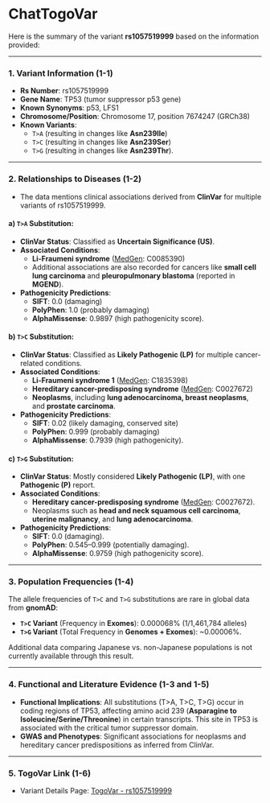 # ChatTogoVar

Here is the summary of the variant **rs1057519999** based on the information provided:

---

### 1. **Variant Information (1-1)**  
   - **Rs Number**: rs1057519999  
   - **Gene Name**: TP53 (tumor suppressor p53 gene)  
   - **Known Synonyms**: p53, LFS1  
   - **Chromosome/Position**: Chromosome 17, position 7674247 (GRCh38)  
   - **Known Variants**:  
     - `T>A` (resulting in changes like **Asn239Ile**)  
     - `T>C` (resulting in changes like **Asn239Ser**)  
     - `T>G` (resulting in changes like **Asn239Thr**).

---

### 2. **Relationships to Diseases (1-2)**  
   - The data mentions clinical associations derived from **ClinVar** for multiple variants of rs1057519999.  
     
   #### a) **`T>A` Substitution**:
   - **ClinVar Status**: Classified as **Uncertain Significance (US)**.
   - **Associated Conditions**:
     - **Li-Fraumeni syndrome** ([MedGen](https://www.ncbi.nlm.nih.gov/medgen/): C0085390)  
     - Additional associations are also recorded for cancers like **small cell lung carcinoma** and **pleuropulmonary blastoma** (reported in **MGEND**).  
   - **Pathogenicity Predictions**:
     - **SIFT**: 0.0 (damaging)  
     - **PolyPhen**: 1.0 (probably damaging)  
     - **AlphaMissense**: 0.9897 (high pathogenicity score).

   #### b) **`T>C` Substitution**:
   - **ClinVar Status**: Classified as **Likely Pathogenic (LP)** for multiple cancer-related conditions.  
   - **Associated Conditions**:  
      - **Li-Fraumeni syndrome 1** ([MedGen](https://www.ncbi.nlm.nih.gov/medgen/): C1835398)  
      - **Hereditary cancer-predisposing syndrome** ([MedGen](https://www.ncbi.nlm.nih.gov/medgen/): C0027672)  
      - **Neoplasms**, including **lung adenocarcinoma, breast neoplasms**, and **prostate carcinoma**.
   - **Pathogenicity Predictions**:  
     - **SIFT**: 0.02 (likely damaging, conserved site)  
     - **PolyPhen**: 0.999 (probably damaging)  
     - **AlphaMissense**: 0.7939 (high pathogenicity).  

   #### c) **`T>G` Substitution**:
   - **ClinVar Status**: Mostly considered **Likely Pathogenic (LP)**, with one **Pathogenic (P)** report.  
   - **Associated Conditions**:  
      - **Hereditary cancer-predisposing syndrome** ([MedGen](https://www.ncbi.nlm.nih.gov/medgen/): C0027672).  
      - Neoplasms such as **head and neck squamous cell carcinoma**, **uterine malignancy**, and **lung adenocarcinoma**.  
   - **Pathogenicity Predictions**:
     - **SIFT**: 0.0 (damaging).  
     - **PolyPhen**: 0.545–0.999 (potentially damaging).  
     - **AlphaMissense**: 0.9759 (high pathogenicity score).  

---

### 3. **Population Frequencies (1-4)**  
The allele frequencies of `T>C` and `T>G` substitutions are rare in global data from **gnomAD**:  
   - **`T>C` Variant** (Frequency in **Exomes**): 0.000068% (1/1,461,784 alleles)  
   - **`T>G` Variant** (Total Frequency in **Genomes + Exomes**): ~0.00006%.  

Additional data comparing Japanese vs. non-Japanese populations is not currently available through this result.

---

### 4. **Functional and Literature Evidence (1-3 and 1-5)**  
   - **Functional Implications**: All substitutions (T>A, T>C, T>G) occur in coding regions of TP53, affecting amino acid 239 (**Asparagine to Isoleucine/Serine/Threonine**) in certain transcripts. This site in TP53 is associated with the critical tumor suppressor domain.  
   - **GWAS and Phenotypes**: Significant associations for neoplasms and hereditary cancer predispositions as inferred from ClinVar.  

---

### 5. **TogoVar Link (1-6)**  
   - Variant Details Page: [TogoVar - rs1057519999](https://togovar.biosciencedbc.jp/variant/rs1057519999)  

